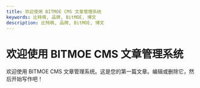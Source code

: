 ```yaml
---
title: 欢迎使用 BITMOE CMS 文章管理系统
keywords: 比特萌, 品牌, BitMOE, 博文
description: 比特萌, 品牌, BitMOE, 博文
---
```


# 欢迎使用 BITMOE CMS 文章管理系统

欢迎使用 BITMOE CMS 文章管理系统。这是您的第一篇文章。编辑或删除它，然后开始写作吧！